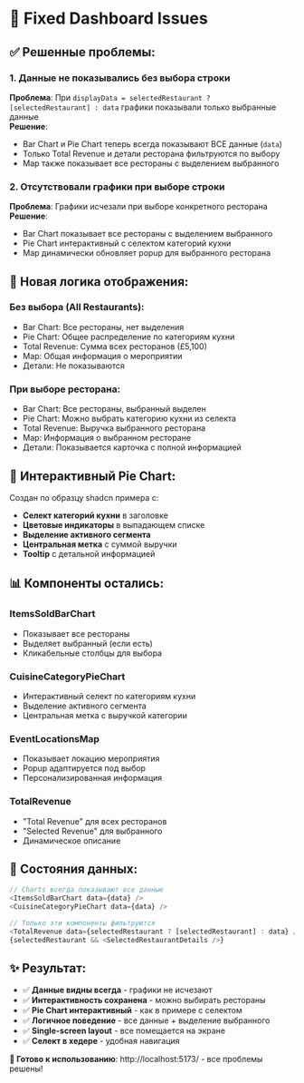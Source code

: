 # 🔧 Fixed Dashboard Issues

## ✅ Решенные проблемы:

### 1. **Данные не показывались без выбора строки**
**Проблема**: При `displayData = selectedRestaurant ? [selectedRestaurant] : data` графики показывали только выбранные данные  
**Решение**: 
- Bar Chart и Pie Chart теперь всегда показывают ВСЕ данные (`data`)
- Только Total Revenue и детали ресторана фильтруются по выбору
- Map также показывает все рестораны с выделением выбранного

### 2. **Отсутствовали графики при выборе строки**  
**Проблема**: Графики исчезали при выборе конкретного ресторана
**Решение**:
- Bar Chart показывает все рестораны с выделением выбранного
- Pie Chart интерактивный с селектом категорий кухни
- Map динамически обновляет popup для выбранного ресторана

## 🎯 Новая логика отображения:

### **Без выбора (All Restaurants)**:
- Bar Chart: Все рестораны, нет выделения
- Pie Chart: Общее распределение по категориям кухни  
- Total Revenue: Сумма всех ресторанов (£5,100)
- Map: Общая информация о мероприятии
- Детали: Не показываются

### **При выборе ресторана**:
- Bar Chart: Все рестораны, выбранный выделен 
- Pie Chart: Можно выбрать категорию кухни из селекта
- Total Revenue: Выручка выбранного ресторана
- Map: Информация о выбранном ресторане
- Детали: Показывается карточка с полной информацией

## 🎨 Интерактивный Pie Chart:

Создан по образцу shadcn примера с:
- **Селект категорий кухни** в заголовке
- **Цветовые индикаторы** в выпадающем списке  
- **Выделение активного сегмента** 
- **Центральная метка** с суммой выручки
- **Tooltip** с детальной информацией

## 📊 Компоненты остались:

### ItemsSoldBarChart
- Показывает все рестораны
- Выделяет выбранный (если есть)
- Кликабельные столбцы для выбора

### CuisineCategoryPieChart  
- Интерактивный селект по категориям кухни
- Выделение активного сегмента
- Центральная метка с выручкой категории

### EventLocationsMap
- Показывает локацию мероприятия
- Popup адаптируется под выбор
- Персонализированная информация

### TotalRevenue  
- "Total Revenue" для всех ресторанов
- "Selected Revenue" для выбранного
- Динамическое описание

## 🔄 Состояния данных:

```typescript
// Charts всегда показывают все данные
<ItemsSoldBarChart data={data} />
<CuisineCategoryPieChart data={data} />

// Только эти компоненты фильтруются
<TotalRevenue data={selectedRestaurant ? [selectedRestaurant] : data} />
{selectedRestaurant && <SelectedRestaurantDetails />}
```

## ✨ Результат:

- ✅ **Данные видны всегда** - графики не исчезают
- ✅ **Интерактивность сохранена** - можно выбирать рестораны
- ✅ **Pie Chart интерактивный** - как в примере с селектом  
- ✅ **Логичное поведение** - все данные + выделение выбранного
- ✅ **Single-screen layout** - все помещается на экране
- ✅ **Селект в хедере** - удобная навигация

**🎯 Готово к использованию**: http://localhost:5173/ - все проблемы решены!
